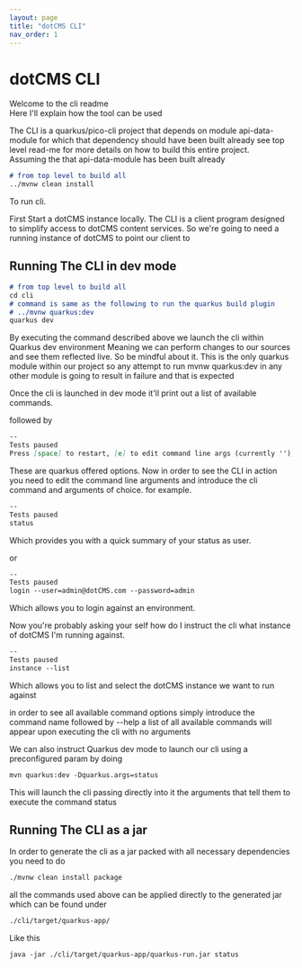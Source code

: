 ```yaml
---
layout: page
title: "dotCMS CLI"
nav_order: 1
---
```


# dotCMS CLI 

Welcome to the cli readme   
Here I'll explain how the tool can be used

The CLI is a quarkus/pico-cli project that depends on module api-data-module for which that dependency should have been built already see top level read-me for more details on how to build this entire project.  
Assuming the that api-data-module has been built already    

```markdown
# from top level to build all
../mvnw clean install
```

To run cli. 

First Start a dotCMS instance locally. The CLI is a client program designed to simplify access to dotCMS content services. So we're going to need a running instance of dotCMS to point our client to  

## Running The CLI in dev mode

```markdown
# from top level to build all
cd cli
# command is same as the following to run the quarkus build plugin
# ../mvnw quarkus:dev 
quarkus dev
```
By executing the command described above we launch the cli within Quarkus dev environment 
Meaning we can perform changes to our sources and see them reflected live. So be mindful about it.
This is the only quarkus module within our project so any attempt to run mvnw quarkus:dev 
in any other module is going to result in failure and that is expected

Once the cli is launched in dev mode it'll print out a list of available commands.

followed by 

```markdown
--
Tests paused
Press [space] to restart, [e] to edit command line args (currently ''), [r] to resume testing, [o] Toggle test output, [:] for the terminal, [h] for more options>
```
These are quarkus offered options. 
Now in order to see the CLI in action you need to edit the command line arguments and introduce the cli command and arguments of choice. for example.

```markdown
--
Tests paused
status
```
Which provides you with a quick summary of your status as user. 

or

```markdown
--
Tests paused
login --user=admin@dotCMS.com --password=admin
```
Which allows you to login against an environment. 

Now you're probably asking your self how do I instruct the cli what instance of dotCMS I'm running against.

```markdown
--
Tests paused
instance --list
```
Which allows you to list and select the dotCMS instance we want to run against

in order to see all available command options simply introduce the command name followed by --help
a list of all available commands will appear upon executing the cli with no arguments 

We can also instruct Quarkus dev mode to launch our cli using a preconfigured param by doing 

```markdown
mvn quarkus:dev -Dquarkus.args=status
```
This will launch the cli passing directly into it the arguments that tell them to execute the command status

## Running The CLI as a jar

In order to generate the cli as a jar packed with all necessary dependencies you need to do

```markdown
./mvnw clean install package
```
all the commands used above can be applied directly to the generated jar which can be found under 

```markdown
./cli/target/quarkus-app/
```
Like this 

```markdown
java -jar ./cli/target/quarkus-app/quarkus-run.jar status
```